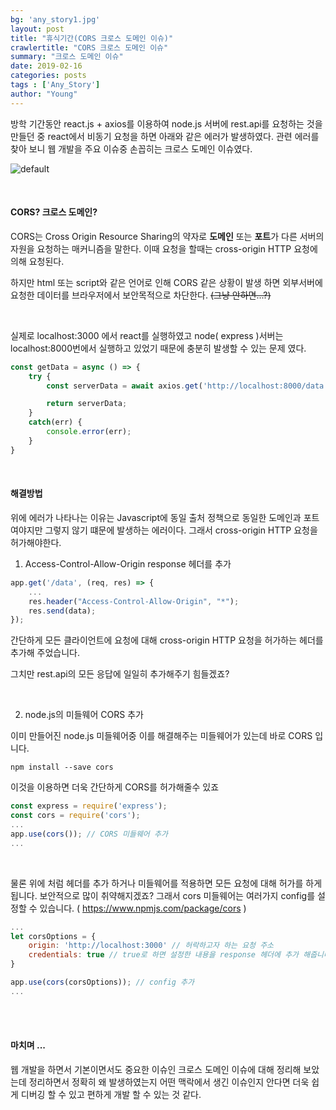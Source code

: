 ```yaml
---
bg: 'any_story1.jpg'
layout: post
title: "휴식기간(CORS 크로스 도메인 이슈)"
crawlertitle: "CORS 크로스 도메인 이슈"
summary: "크로스 도메인 이슈"
date: 2019-02-16
categories: posts
tags : ['Any_Story']
author: "Young"
---
```


 방학 기간동안 react.js + axios를 이용하여 node.js 서버에 rest.api를 요청하는 것을 만들던 중 react에서 비동기 요청을 하면 아래와 같은 에러가 발생하였다. 관련 에러를 찾아 보니 웹 개발을 주요 이슈중 손꼽히는  크로스 도메인 이슈였다.

![default](https://user-images.githubusercontent.com/38432821/52930297-3853d680-338b-11e9-91c8-d240d36cb87e.PNG)

<br/>

#### CORS? 크로스 도메인?

CORS는 Cross Origin Resource Sharing의 약자로 **도메인** 또는 **포트**가 다른 서버의 자원을 요청하는 매커니즘을 말한다. 이때 요청을 할때는 cross-origin HTTP 요청에 의해 요청된다.

하지만 html 또는 script와 같은 언어로 인해 CORS 같은 상황이 발생 하면 외부서버에 요청한 데이터를 브라우저에서 보안목적으로 차단한다. ~~(그냥 안하면...?)~~

<br/>

실제로 localhost:3000 에서 react를 실행하였고 node( express )서버는 localhost:8000번에서 실행하고 있었기 때문에 충분히 발생할 수 있는 문제 였다.

```javascript
const getData = async () => {
    try {
        const serverData = await axios.get('http://localhost:8000/data');

        return serverData;
    }    
    catch(err) {
        console.error(err);
    }
}
```

<br/>

#### 해결방법

위에 에러가 나타나는 이유는 Javascript에 동일 출처 정책으로 동일한 도메인과 포트여야지만 그렇지 않기 떄문에 발생하는 에러이다. 그래서 cross-origin HTTP 요청을 허가해야한다.



1. Access-Control-Allow-Origin response 헤더를 추가

```javascript
app.get('/data', (req, res) => {
    ...
    res.header("Access-Control-Allow-Origin", "*");
    res.send(data);
});
```

간단하게 모든 클라이언트에 요청에 대해 cross-origin HTTP 요청을 허가하는 헤더를 추가해 주었습니다.

그치만 rest.api의 모든 응답에 일일히 추가해주기 힘들겠죠?

<br/>

2. node.js의 미들웨어 CORS 추가

이미 만들어진 node.js 미들웨어중 이를 해결해주는 미들웨어가 있는데 바로 CORS 입니다.

```
npm install --save cors
```

이것을 이용하면 더욱 간단하게 CORS를 허가해줄수 있죠

```javascript
const express = require('express');
const cors = require('cors');
...
app.use(cors()); // CORS 미들웨어 추가
...
```

<br/>

물론 위에 처럼 헤더를 추가 하거나 미들웨어를 적용하면 모든 요청에 대해 허가를 하게 됩니다. 보안적으로 많이 취약해지겠죠? 그래서 cors 미들웨어는 여러가지 config를 설정할 수 있습니다. ( https://www.npmjs.com/package/cors )

```javascript
...
let corsOptions = {
    origin: 'http://localhost:3000' // 허락하고자 하는 요청 주소
    credentials: true // true로 하면 설정한 내용을 response 헤더에 추가 해줍니다.
} 

app.use(cors(corsOptions)); // config 추가
...
```

<br/><br/>

#### 마치며 ...

웹 개발을 하면서 기본이면서도 중요한 이슈인 크로스 도메인 이슈에 대해 정리해 보았는데 정리하면서 정확히 왜 발생하였는지 어떤 맥락에서 생긴 이슈인지 안다면 더욱 쉽게 디버깅 할 수 있고 편하게 개발 할 수 있는 것 같다.


